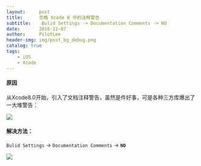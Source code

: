 ```yaml
---
layout:     post
title:      忽略 Xcode 8 中的注释警告
subtitle:    Bulid Settings -> Documentation Comments -> NO
date:       2016-12-07
author:     PilotLee
header-img: img/post_bg_debug.png
catalog: true
tags:
    - iOS
    - Xcode
---
```


#### 原因

从Xcode8.0开始，引入了文档注释警告，虽然是件好事，可是各种三方库爆出了一大堆警告：


![](http://ww2.sinaimg.cn/large/7853084cgw1fai8d9fu90j20ko0kpk21.jpg)

#### 解决方法：

`Bulid Settings` -> `Documentation Comments` -> **`NO`**

![](http://ww1.sinaimg.cn/large/7853084cgw1fai8e613e5j20kk03cdga.jpg)


